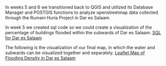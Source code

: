 In weeks 5 and 6 we transitioned back to QGIS and utilized its Database Manager and POSTGIS functions to analyze openstreetmap data collected through the Rumani Huria Project in Dar es Salaam.

In week 5 we created sql code so we could create a visualization of the percentage of buildings flooded within the subwards of Dar es Salaam.
[SQL for Dar es Salaam](lab6.sql)

The following is the visualization of our final map, in which the water and subwards can be visualized together and separately.
[Leaflet Map of Flooding Density in Dar es Salaam](dsmap/index.html)
